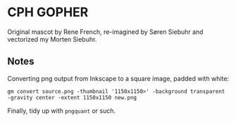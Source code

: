 CPH GOPHER
==========

Original mascot by Rene French, re-imagined by Søren Siebuhr and vectorized my
Morten Siebuhr.

Notes
-----

Converting png output from Inkscape to a square image, padded with white:

    gm convert source.png -thumbnail '1150x1150>' -background transparent -gravity center -extent 1150x1150 new.png

Finally, tidy up with `pngquant` or such.


